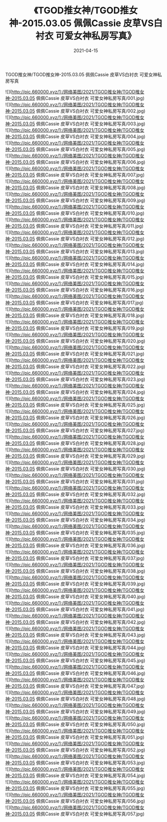 ﻿---
layout: post
title:  《TGOD推女神/TGOD推女神-2015.03.05 佩佩Cassie 皮草VS白衬衣 可爱女神私房写真》
date:   2021-04-15
img: http://pic.660000.xyz/1:/网络美图/2021/TGOD推女神/TGOD推女神-2015.03.05 佩佩Cassie 皮草VS白衬衣 可爱女神私房写真/000.jpg
categories: [美女, 清纯, 唯美]
---

TGOD推女神/TGOD推女神-2015.03.05 佩佩Cassie 皮草VS白衬衣 可爱女神私房写真

 ![](http://pic.660000.xyz/1:/网络美图/2021/TGOD推女神/TGOD推女神-2015.03.05 佩佩Cassie 皮草VS白衬衣 可爱女神私房写真/001.jpg) <br>![](http://pic.660000.xyz/1:/网络美图/2021/TGOD推女神/TGOD推女神-2015.03.05 佩佩Cassie 皮草VS白衬衣 可爱女神私房写真/002.jpg) <br>![](http://pic.660000.xyz/1:/网络美图/2021/TGOD推女神/TGOD推女神-2015.03.05 佩佩Cassie 皮草VS白衬衣 可爱女神私房写真/003.jpg) <br>![](http://pic.660000.xyz/1:/网络美图/2021/TGOD推女神/TGOD推女神-2015.03.05 佩佩Cassie 皮草VS白衬衣 可爱女神私房写真/004.jpg) <br>![](http://pic.660000.xyz/1:/网络美图/2021/TGOD推女神/TGOD推女神-2015.03.05 佩佩Cassie 皮草VS白衬衣 可爱女神私房写真/005.jpg) <br>![](http://pic.660000.xyz/1:/网络美图/2021/TGOD推女神/TGOD推女神-2015.03.05 佩佩Cassie 皮草VS白衬衣 可爱女神私房写真/006.jpg) <br>![](http://pic.660000.xyz/1:/网络美图/2021/TGOD推女神/TGOD推女神-2015.03.05 佩佩Cassie 皮草VS白衬衣 可爱女神私房写真/007.jpg) <br>![](http://pic.660000.xyz/1:/网络美图/2021/TGOD推女神/TGOD推女神-2015.03.05 佩佩Cassie 皮草VS白衬衣 可爱女神私房写真/008.jpg) <br>![](http://pic.660000.xyz/1:/网络美图/2021/TGOD推女神/TGOD推女神-2015.03.05 佩佩Cassie 皮草VS白衬衣 可爱女神私房写真/009.jpg) <br>![](http://pic.660000.xyz/1:/网络美图/2021/TGOD推女神/TGOD推女神-2015.03.05 佩佩Cassie 皮草VS白衬衣 可爱女神私房写真/010.jpg) <br>![](http://pic.660000.xyz/1:/网络美图/2021/TGOD推女神/TGOD推女神-2015.03.05 佩佩Cassie 皮草VS白衬衣 可爱女神私房写真/011.jpg) <br>![](http://pic.660000.xyz/1:/网络美图/2021/TGOD推女神/TGOD推女神-2015.03.05 佩佩Cassie 皮草VS白衬衣 可爱女神私房写真/012.jpg) <br>![](http://pic.660000.xyz/1:/网络美图/2021/TGOD推女神/TGOD推女神-2015.03.05 佩佩Cassie 皮草VS白衬衣 可爱女神私房写真/013.jpg) <br>![](http://pic.660000.xyz/1:/网络美图/2021/TGOD推女神/TGOD推女神-2015.03.05 佩佩Cassie 皮草VS白衬衣 可爱女神私房写真/014.jpg) <br>![](http://pic.660000.xyz/1:/网络美图/2021/TGOD推女神/TGOD推女神-2015.03.05 佩佩Cassie 皮草VS白衬衣 可爱女神私房写真/015.jpg) <br>![](http://pic.660000.xyz/1:/网络美图/2021/TGOD推女神/TGOD推女神-2015.03.05 佩佩Cassie 皮草VS白衬衣 可爱女神私房写真/016.jpg) <br>![](http://pic.660000.xyz/1:/网络美图/2021/TGOD推女神/TGOD推女神-2015.03.05 佩佩Cassie 皮草VS白衬衣 可爱女神私房写真/017.jpg) <br>![](http://pic.660000.xyz/1:/网络美图/2021/TGOD推女神/TGOD推女神-2015.03.05 佩佩Cassie 皮草VS白衬衣 可爱女神私房写真/018.jpg) <br>![](http://pic.660000.xyz/1:/网络美图/2021/TGOD推女神/TGOD推女神-2015.03.05 佩佩Cassie 皮草VS白衬衣 可爱女神私房写真/019.jpg) <br>![](http://pic.660000.xyz/1:/网络美图/2021/TGOD推女神/TGOD推女神-2015.03.05 佩佩Cassie 皮草VS白衬衣 可爱女神私房写真/020.jpg) <br>![](http://pic.660000.xyz/1:/网络美图/2021/TGOD推女神/TGOD推女神-2015.03.05 佩佩Cassie 皮草VS白衬衣 可爱女神私房写真/021.jpg) <br>![](http://pic.660000.xyz/1:/网络美图/2021/TGOD推女神/TGOD推女神-2015.03.05 佩佩Cassie 皮草VS白衬衣 可爱女神私房写真/022.jpg) <br>![](http://pic.660000.xyz/1:/网络美图/2021/TGOD推女神/TGOD推女神-2015.03.05 佩佩Cassie 皮草VS白衬衣 可爱女神私房写真/023.jpg) <br>![](http://pic.660000.xyz/1:/网络美图/2021/TGOD推女神/TGOD推女神-2015.03.05 佩佩Cassie 皮草VS白衬衣 可爱女神私房写真/024.jpg) <br>![](http://pic.660000.xyz/1:/网络美图/2021/TGOD推女神/TGOD推女神-2015.03.05 佩佩Cassie 皮草VS白衬衣 可爱女神私房写真/025.jpg) <br>![](http://pic.660000.xyz/1:/网络美图/2021/TGOD推女神/TGOD推女神-2015.03.05 佩佩Cassie 皮草VS白衬衣 可爱女神私房写真/026.jpg) <br>![](http://pic.660000.xyz/1:/网络美图/2021/TGOD推女神/TGOD推女神-2015.03.05 佩佩Cassie 皮草VS白衬衣 可爱女神私房写真/027.jpg) <br>![](http://pic.660000.xyz/1:/网络美图/2021/TGOD推女神/TGOD推女神-2015.03.05 佩佩Cassie 皮草VS白衬衣 可爱女神私房写真/028.jpg) <br>![](http://pic.660000.xyz/1:/网络美图/2021/TGOD推女神/TGOD推女神-2015.03.05 佩佩Cassie 皮草VS白衬衣 可爱女神私房写真/029.jpg) <br>![](http://pic.660000.xyz/1:/网络美图/2021/TGOD推女神/TGOD推女神-2015.03.05 佩佩Cassie 皮草VS白衬衣 可爱女神私房写真/030.jpg) <br>![](http://pic.660000.xyz/1:/网络美图/2021/TGOD推女神/TGOD推女神-2015.03.05 佩佩Cassie 皮草VS白衬衣 可爱女神私房写真/031.jpg) <br>![](http://pic.660000.xyz/1:/网络美图/2021/TGOD推女神/TGOD推女神-2015.03.05 佩佩Cassie 皮草VS白衬衣 可爱女神私房写真/032.jpg) <br>![](http://pic.660000.xyz/1:/网络美图/2021/TGOD推女神/TGOD推女神-2015.03.05 佩佩Cassie 皮草VS白衬衣 可爱女神私房写真/033.jpg) <br>![](http://pic.660000.xyz/1:/网络美图/2021/TGOD推女神/TGOD推女神-2015.03.05 佩佩Cassie 皮草VS白衬衣 可爱女神私房写真/034.jpg) <br>![](http://pic.660000.xyz/1:/网络美图/2021/TGOD推女神/TGOD推女神-2015.03.05 佩佩Cassie 皮草VS白衬衣 可爱女神私房写真/035.jpg) <br>![](http://pic.660000.xyz/1:/网络美图/2021/TGOD推女神/TGOD推女神-2015.03.05 佩佩Cassie 皮草VS白衬衣 可爱女神私房写真/036.jpg) <br>![](http://pic.660000.xyz/1:/网络美图/2021/TGOD推女神/TGOD推女神-2015.03.05 佩佩Cassie 皮草VS白衬衣 可爱女神私房写真/037.jpg) <br>![](http://pic.660000.xyz/1:/网络美图/2021/TGOD推女神/TGOD推女神-2015.03.05 佩佩Cassie 皮草VS白衬衣 可爱女神私房写真/038.jpg) <br>![](http://pic.660000.xyz/1:/网络美图/2021/TGOD推女神/TGOD推女神-2015.03.05 佩佩Cassie 皮草VS白衬衣 可爱女神私房写真/039.jpg) <br>![](http://pic.660000.xyz/1:/网络美图/2021/TGOD推女神/TGOD推女神-2015.03.05 佩佩Cassie 皮草VS白衬衣 可爱女神私房写真/040.jpg) <br>![](http://pic.660000.xyz/1:/网络美图/2021/TGOD推女神/TGOD推女神-2015.03.05 佩佩Cassie 皮草VS白衬衣 可爱女神私房写真/041.jpg) <br>![](http://pic.660000.xyz/1:/网络美图/2021/TGOD推女神/TGOD推女神-2015.03.05 佩佩Cassie 皮草VS白衬衣 可爱女神私房写真/042.jpg) <br>![](http://pic.660000.xyz/1:/网络美图/2021/TGOD推女神/TGOD推女神-2015.03.05 佩佩Cassie 皮草VS白衬衣 可爱女神私房写真/043.jpg) <br>![](http://pic.660000.xyz/1:/网络美图/2021/TGOD推女神/TGOD推女神-2015.03.05 佩佩Cassie 皮草VS白衬衣 可爱女神私房写真/044.jpg) <br>![](http://pic.660000.xyz/1:/网络美图/2021/TGOD推女神/TGOD推女神-2015.03.05 佩佩Cassie 皮草VS白衬衣 可爱女神私房写真/045.jpg) <br>![](http://pic.660000.xyz/1:/网络美图/2021/TGOD推女神/TGOD推女神-2015.03.05 佩佩Cassie 皮草VS白衬衣 可爱女神私房写真/046.jpg) <br>![](http://pic.660000.xyz/1:/网络美图/2021/TGOD推女神/TGOD推女神-2015.03.05 佩佩Cassie 皮草VS白衬衣 可爱女神私房写真/047.jpg) <br>![](http://pic.660000.xyz/1:/网络美图/2021/TGOD推女神/TGOD推女神-2015.03.05 佩佩Cassie 皮草VS白衬衣 可爱女神私房写真/048.jpg) <br>![](http://pic.660000.xyz/1:/网络美图/2021/TGOD推女神/TGOD推女神-2015.03.05 佩佩Cassie 皮草VS白衬衣 可爱女神私房写真/049.jpg) <br>![](http://pic.660000.xyz/1:/网络美图/2021/TGOD推女神/TGOD推女神-2015.03.05 佩佩Cassie 皮草VS白衬衣 可爱女神私房写真/050.jpg) <br>![](http://pic.660000.xyz/1:/网络美图/2021/TGOD推女神/TGOD推女神-2015.03.05 佩佩Cassie 皮草VS白衬衣 可爱女神私房写真/051.jpg) <br>![](http://pic.660000.xyz/1:/网络美图/2021/TGOD推女神/TGOD推女神-2015.03.05 佩佩Cassie 皮草VS白衬衣 可爱女神私房写真/052.jpg) <br>![](http://pic.660000.xyz/1:/网络美图/2021/TGOD推女神/TGOD推女神-2015.03.05 佩佩Cassie 皮草VS白衬衣 可爱女神私房写真/053.jpg) <br>![](http://pic.660000.xyz/1:/网络美图/2021/TGOD推女神/TGOD推女神-2015.03.05 佩佩Cassie 皮草VS白衬衣 可爱女神私房写真/054.jpg) <br>![](http://pic.660000.xyz/1:/网络美图/2021/TGOD推女神/TGOD推女神-2015.03.05 佩佩Cassie 皮草VS白衬衣 可爱女神私房写真/055.jpg) <br>![](http://pic.660000.xyz/1:/网络美图/2021/TGOD推女神/TGOD推女神-2015.03.05 佩佩Cassie 皮草VS白衬衣 可爱女神私房写真/056.jpg) <br>![](http://pic.660000.xyz/1:/网络美图/2021/TGOD推女神/TGOD推女神-2015.03.05 佩佩Cassie 皮草VS白衬衣 可爱女神私房写真/057.jpg) <br>